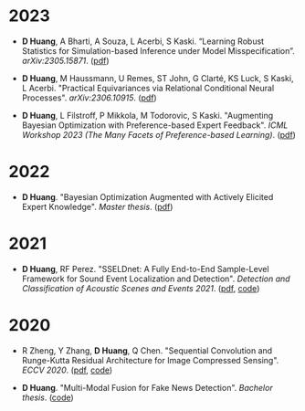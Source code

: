 # 2023

- **D Huang**, A Bharti, A Souza, L Acerbi, S Kaski. “Learning Robust Statistics for Simulation-based Inference under Model Misspecification”. *arXiv:2305.15871*. ([pdf](https://arxiv.org/abs/2305.15871))

- **D Huang**, M Haussmann, U Remes, ST John, G Clarté, KS Luck, S Kaski, L Acerbi. "Practical Equivariances via Relational Conditional Neural Processes". *arXiv:2306.10915*. ([pdf](https://arxiv.org/abs/2306.10915))

- **D Huang**, L Filstroff, P Mikkola, M Todorovic, S Kaski. "Augmenting Bayesian Optimization with Preference-based Expert Feedback". *ICML Workshop 2023 (The Many Facets of Preference-based Learning)*. ([pdf](https://arxiv.org/abs/2208.08742))

# 2022
- **D Huang**. "Bayesian Optimization Augmented with Actively Elicited Expert Knowledge". *Master thesis*. ([pdf](https://aaltodoc.aalto.fi/handle/123456789/115226))


# 2021
- **D Huang**, RF Perez. "SSELDnet: A Fully End-to-End Sample-Level Framework for Sound Event Localization and Detection". *Detection and Classification of Acoustic Scenes and Events 2021*. ([pdf](https://dcase.community/documents/challenge2021/technical_reports/DCASE2021_Huang_24_t3.pdf), [code](https://github.com/huangdaolang/DCASE2021-SELD))


# 2020

- R Zheng, Y Zhang, **D Huang**, Q Chen. "Sequential Convolution and Runge-Kutta Residual Architecture for Image Compressed Sensing". *ECCV 2020*. ([pdf](https://www.ecva.net/papers/eccv_2020/papers_ECCV/papers/123540222.pdf), [code](https://github.com/huangdaolang/RK-CCSNet))

- **D Huang**. "Multi-Modal Fusion for Fake News Detection". *Bachelor thesis*. ([code](https://github.com/huangdaolang/Multimodal-Fusion-Fake-News-Detection))